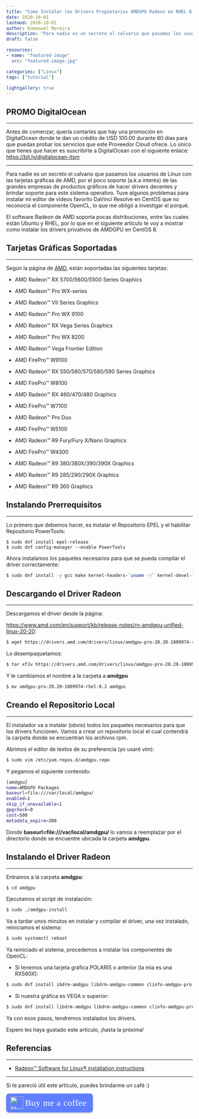 ```yaml
---
title: "Como Instalar los Drivers Propietarios AMDGPU Radeon en RHEL 8 / Centos 8"
date: 2020-10-01
lastmod: 2020-10-01
author: Enmanuel Moreira
description: "Para nadie es un secreto el calvario que pasamos los usuarios de Linux con las tarjetas gráficas de AMD, por el poco soporte (a.k.a interés) de las grandes empresas de productos gráficos de hacer drivers decentes y brindar soporte para este sistema operativo. Tuve algunos problemas para instalar mi editor de videos favorito DaVinci Resolve en CentOS (al parecer el driver de código abierto no proporcionaba el soporte a OpenCL) lo que me obligó a investigar el porqué. AMD soporta pocas distribuciones, entre las cuales están Ubuntu y RHEL, por lo que en el siguiente artículo te voy a mostrar como instalar los drivers privativos de AMDGPU en CentOS 8."
draft: false

resources:
- name: "featured-image"
  src: "featured-image.jpg"

categories: ["Linux"]
tags: ["tutorial"]

lightgallery: true
---
```


<!--more-->

## PROMO DigitalOcean

***

Antes de comenzar, quería contarles que hay una promoción en DigitalOcean donde te dan un crédito de USD 100.00 durante 60 días para que puedas probar los servicios que este Proveedor Cloud ofrece. Lo único que tienes que hacer es suscribirte a DigitalOcean con el siguiente enlace: <https://bit.ly/digitalocean-itsm>

***

Para nadie es un secreto el calvario que pasamos los usuarios de Linux con las tarjetas gráficas de AMD, por el poco soporte (a.k.a interés) de las grandes empresas de productos gráficos de hacer drivers decentes y brindar soporte para este sistema operativo. Tuve algunos problemas para instalar mi editor de videos favorito DaVinci Resolve en CentOS que no reconocia el componente OpenCL, lo que me obligó a investigar el porqué.  


El software Radeon de AMD soporta pocas distribuciones, entre las cuales están Ubuntu y RHEL, por lo que en el siguiente artículo te voy a mostrar como instalar los drivers privativos de AMDGPU en CentOS 8.  

## Tarjetas Gráficas Soportadas

***

Según la página de [AMD](https://www.amd.com/en/support/kb/release-notes/rn-amdgpu-unified-linux-20-20), están soportadas las siguientes tarjetas:  

- AMD Radeon™ RX 5700/5600/5500 Series Graphics

- AMD Radeon™ Pro WX-series​

- AMD Radeon™ VII Series Graphics​

- AMD Radeon™ Pro WX 9100

- AMD Radeon™ RX Vega Series Graphics​

- AMD Radeon™ Pro WX 8200

- AMD Radeon™ Vega Frontier Edition

- ​AMD FirePro™ W9100

- AMD Radeon™ RX 550/560/570/580/590 Series Graphics

- AMD FirePro™ W8100

- AMD Radeon™ RX 460/470/480 Graphics

- AMD FirePro™ W7100

- AMD Radeon™ Pro Duo

- AMD FirePro™ W5100

- AMD Radeon™ R9 Fury/Fury X/Nano Graphics

- AMD FirePro™ W4300

- AMD Radeon™ R9 380/380X/390/390X Graphics

- AMD Radeon™ R9 285/290/290X Graphics 

- AMD Radeon™ R9 360 Graphics

## Instalando Prerrequisitos

***

Lo primero que debemos hacer, es instalar el Repositorio EPEL y el habilitar Repositorio PowerTools:  

```
$ sudo dnf install epel-release
$ sudo dnf config-manager --enable PowerTools
```

Ahora instalamos los paquetes necesarios para que se pueda compilar el driver correctamente:  

```bash
$ sudo dnf install -y gcc make kernel-headers-`uname -r` kernel-devel-`uname -r` kernel-modules-extra
```

## Descargando el Driver Radeon

***

Descargamos el driver desde la página:  

<https://www.amd.com/en/support/kb/release-notes/rn-amdgpu-unified-linux-20-20>:  

```bash
$ wget https://drivers.amd.com/drivers/linux/amdgpu-pro-20.20-1089974-rhel-8.2.tar.xz
```

Lo desempaquetamos:  


```bash
$ tar xfJv https://drivers.amd.com/drivers/linux/amdgpu-pro-20.20-1089974-rhel-8.2.tar.xz
```

Y le cambiamos el nombre a la carpeta a **amdgpu**

```bash
$ mv amdgpu-pro-20.20-1089974-rhel-8.2 amdgpu
```

## Creando el Repositorio Local

***

El instalador va a instalar (obvio) todos los paquetes necesarios para que los drivers funcionen. Vamos a crear un repositorio local el cual contendrá la carpeta donde se encuentran los archivos rpm.  

Abrimos el editor de textos de su preferencia (yo usaré vim):  

```bash
$ sudo vim /etc/yum.repos.d/amdgpu.repo
```

Y pegamos el siguiente contenido:  

```bash
[amdgpu]
name=AMDGPU Packages
baseurl=file:///var/local/amdgpu/
enabled=1
skip_if_unavailable=1
gpgcheck=0
cost=500
metadata_expire=300
```

Donde **baseurl=file:///var/local/amdgpu/** lo vamos a reemplazar por el directorio donde se encuentre ubicada la carpeta **amdgpu**.    


## Instalando el Driver Radeon

***

Entramos a la carpeta **amdgpu**:  

```bash
$ cd amdgpu
```

Ejecutamos el script de instalación:  

```bash
$ sudo ./amdgpu-install
```

Va a tardar unos minutos en instalar y compilar el driver, una vez instalado, reiniciamos el sistema:  

```bash
$ sudo systemctl reboot
```

Ya reiniciado el sistema, procedemos a instalar los componentes de OpenCL:

- Si tenemos una tarjeta gráfica POLARIS o anterior (la mia es una RX560X):

```bash
$ sudo dnf install ibdrm-amdgpu libdrm-amdgpu-common clinfo-amdgpu-pro opencl-amdgpu-pro-comgr amdgpu-pro-core opencl-orca-amdgpu-pro-icd libopencl-amdgpu-pro
```

- Si nuestra gráfica es VEGA o superior:  

```bash
$ sudo dnf install libdrm-amdgpu libdrm-amdgpu-common clinfo-amdgpu-pro opencl-amdgpu-pro-comgr amdgpu-pro-core opencl-amdgpu-pro-icd libopencl-amdgpu-pro
```

Ya con esos pasos, tendremos instalados los drivers.  

Espero les haya gustado este artículo, ¡hasta la próxima!

## Referencias

***

- [Radeon™ Software for Linux® installation instructions](https://amdgpu-install.readthedocs.io/en/latest/)

***

Si te pareció útil este artículo, puedes brindarme un café :)

<style>.bmc-button img{height: 34px !important;width: 35px !important;margin-bottom: 1px !important;box-shadow: none !important;border: none !important;vertical-align: middle !important;}.bmc-button{padding: 7px 15px 7px 10px !important;line-height: 35px !important;height:51px !important;text-decoration: none !important;display:inline-flex !important;color:#ffffff !important;background-color:#5F7FFF !important;border-radius: 8px !important;border: 1px solid transparent !important;font-size: 24px !important;letter-spacing: 0.6px !important;box-shadow: 0px 1px 2px rgba(190, 190, 190, 0.5) !important;-webkit-box-shadow: 0px 1px 2px 2px rgba(190, 190, 190, 0.5) !important;margin: 0 auto !important;font-family:'Cookie', cursive !important;-webkit-box-sizing: border-box !important;box-sizing: border-box !important;}.bmc-button:hover, .bmc-button:active, .bmc-button:focus {-webkit-box-shadow: 0px 1px 2px 2px rgba(190, 190, 190, 0.5) !important;text-decoration: none !important;box-shadow: 0px 1px 2px 2px rgba(190, 190, 190, 0.5) !important;opacity: 0.85 !important;color:#ffffff !important;}</style><link href="https://fonts.googleapis.com/css?family=Cookie" rel="stylesheet"><a class="bmc-button" target="_blank" href="https://www.buymeacoffee.com/enmanuelmoreira"><img src="https://cdn.buymeacoffee.com/buttons/bmc-new-btn-logo.svg" alt="Buy me a coffee"><span style="margin-left:5px;font-size:24px !important;">Buy me a coffee</span></a>
